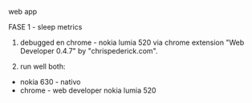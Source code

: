 web app

FASE 1 - sleep metrics

1. debugged en chrome - nokia lumia 520 via chrome 
extension  "Web Developer 0.4.7" by "chrispederick.com".

2. run well both:
* nokia 630 - nativo
* chrome - web developer nokia lumia 520